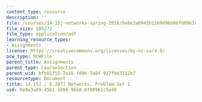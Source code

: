 ```yaml
---
content_type: resource
description: ''
file: /courses/14-15j-networks-spring-2018/0e8e3a0945b1169096b06f00961c5e49_MIT14_15JS18_ps1.pdf
file_size: 185272
file_type: application/pdf
learning_resource_types:
- Assignments
license: https://creativecommons.org/licenses/by-nc-sa/4.0/
ocw_type: OCWFile
parent_title: Assignments
parent_type: CourseSection
parent_uid: bfb01f55-7e18-fd96-7a8f-927f9d3712b7
resourcetype: Document
title: 14.15J / 6.207J Networks, Problem Set 1
uid: 0e8e3a09-45b1-1690-96b0-6f00961c5e49
---
```

